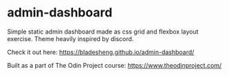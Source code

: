 # admin-dashboard

Simple static admin dashboard made as css grid and flexbox layout exercise. Theme heavily inspired by discord.

Check it out here: https://bladesheng.github.io/admin-dashboard/

Built as a part of The Odin Project course: https://www.theodinproject.com/